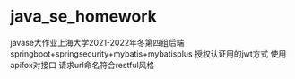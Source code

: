 # java_se_homework
javase大作业上海大学2021-2022年冬第四组后端
springboot+springsecurity+mybatis+mybatisplus
授权认证用的jwt方式
使用apifox对接口
请求url命名符合restful风格
